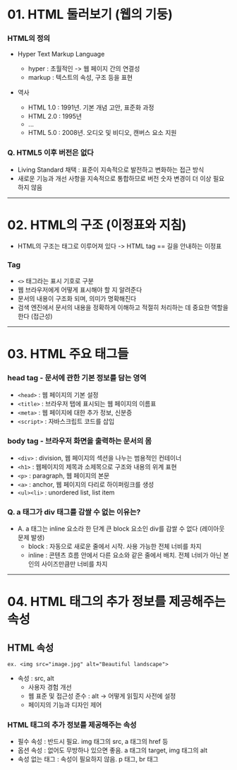# 01. HTML 둘러보기 (웹의 기둥)

### HTML의 정의

- Hyper Text Markup Language

  - hyper : 초월적인 -> 웹 페이지 간의 연결성
  - markup : 텍스트의 속성, 구조 등을 표현

- 역사
  - HTML 1.0 : 1991년. 기본 개념 고안, 표준화 과정
  - HTML 2.0 : 1995년
  - ...
  - HTML 5.0 : 2008년. 오디오 및 비디오, 캔버스 요소 지원

### Q. HTML5 이후 버전은 없다

- Living Standard 채택 : 표준이 지속적으로 발전하고 변화하는 접근 방식
- 새로운 기능과 개선 사항을 지속적으로 통합하므로 버전 숫자 변경이 더 이상 필요하지 않음

---

# 02. HTML의 구조 (이정표와 지침)

- HTML의 구조는 태그로 이루어져 있다 -> HTML tag == 길을 안내하는 이정표

### Tag

- `<>` 태그라는 표시 기호로 구분
- 웹 브라우저에게 어떻게 표시해야 할 지 알려준다
- 문서의 내용이 구조화 되며, 의미가 명확해진다
- 검색 엔진에서 문서의 내용을 정확하게 이해하고 적절히 처리하는 데 중요한 역할을 한다 (접근성)

---

# 03. HTML 주요 태그들

### head tag - 문서에 관한 기본 정보를 담는 영역

- `<head>` : 웹 페이지의 기본 설정
- `<title>` : 브라우저 탭에 표시되는 웹 페이지의 이름표
- `<meta>` : 웹 페이지에 대한 추가 정보, 신분증
- `<script>` : 자바스크립트 코드를 삽입

### body tag - 브라우저 화면을 출력하는 문서의 몸

- `<div>` : division, 웹 페이지의 섹션을 나누는 범용적인 컨테이너
- `<h1>` : 웹페이지의 제목과 소제목으로 구조와 내용의 위계 표현
- `<p>` : paragraph, 웹 페이지의 본문
- `<a>` : anchor, 웹 페이지의 다리로 하이퍼링크를 생성
- `<ul><li>` : unordered list, list item

### Q. a 태그가 div 태그를 감쌀 수 없는 이유는?

- A. a 태그는 inline 요소라 한 단계 큰 block 요소인 div를 감쌀 수 없다 (레이아웃 문제 발생)
  - block : 자동으로 새로운 줄에서 시작. 사용 가능한 전체 너비를 차지
  - inline : 콘텐츠 흐름 안에서 다른 요소와 같은 줄에서 배치. 전체 너비가 아닌 본인의 사이즈만큼만 너비를 차지

---

# 04. HTML 태그의 추가 정보를 제공해주는 속성

## HTML 속성

`ex. <img src="image.jpg" alt="Beautiful landscape">`

- 속성 : src, alt
  - 사용자 경험 개선
  - 웹 표준 및 접근성 준수 : alt -> 어떻게 읽힐지 사전에 설정
  - 페이지의 기능과 디자인 제어

### HTML 태그의 추가 정보를 제공해주는 속성

- 필수 속성 : 반드시 필요. img 태그의 src, a 태그의 href 등
- 옵션 속성 : 없어도 무방하나 있으면 좋음. a 태그의 target, img 태그의 alt
- 속성 없는 태그 : 속성이 필요하지 않음. p 태그, br 태그
